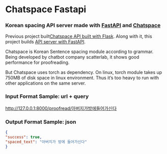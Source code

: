 # Chatspace Fastapi
### Korean spacing API server made with [FastAPI](https://github.com/tiangolo/fastapi) and [Chatspace](https://github.com/pingpong-ai/chatspace)

Previous project built[Chatspace API built with Flask](https://github.com/snoop2head/chatspace_api).
Along with it, this project builds [API server with FastAPI](https://github.com/tiangolo/fastapi).

Chatspace is Korean Sentence spacing module according to grammar. Being developed by chatbot company scatterlab, it shows good performance for proofreading. 

But Chatspace uses torch as dependency. On linux, torch module takes up 750MB of disk space in linux environment. Thus it’s too heavy to run with other applications on the same server. 


### Input Format Sample: url + query
http://127.0.0.1:8000/proofread/아버지가방에들어가신다

### Output Format Sample: json
```json
{
"success": true,
"spaced_text": "아버지가 방에 들어가신다"
}
```
